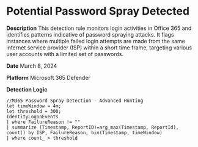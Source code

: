 # Potential Password Spray Detected
**Description**
This detection rule monitors login activities in Office 365 and identifies patterns indicative of password spraying attacks. It flags instances where multiple failed login attempts are made from the same internet service provider (ISP) within a short time frame, targeting various user accounts with a limited set of passwords.

**Date**
March 8, 2024

**Platform**
Microsoft 365 Defender

**Detection Logic**
```
//M365 Password Spray Detection - Advanced Hunting
let timeWindow = 4m;
let threshold = 300;
IdentityLogonEvents
| where FailureReason != ""
| summarize (Timestamp, ReportID)=arg_max(Timestamp, ReportId), count() by ISP, FailureReason, bin(Timestamp, timeWindow)
| where count_ > threshold
```
